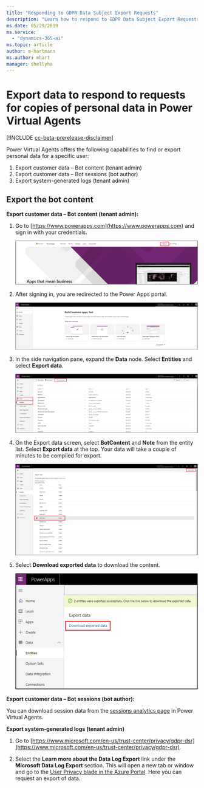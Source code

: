 ```yaml
---
title: "Responding to GDPR Data Subject Export Requests"
description: "Learn how to respond​ to GDPR Data Subject Export Requests for Power Virtual Agents."
ms.date: 05/29/2019
ms.service:
  - "dynamics-365-ai"
ms.topic: article
author: m-hartmann
ms.author: mhart
manager: shellyha
---
```


# Export data to respond to requests for copies of personal data in Power Virtual Agents

[!INCLUDE [cc-beta-prerelease-disclaimer](includes/cc-beta-prerelease-disclaimer.md)]



Power Virtual Agents offers the following capabilities to find or export personal data for a specific user:

1. Export customer data – Bot content (tenant admin)
2. Export customer data – Bot sessions (bot author)
3. Export system-generated logs (tenant admin) 



## Export the bot content

**Export customer data – Bot content (tenant admin):**
1. Go to [https://www.powerapps.com](https://www.powerapps.com) and sign in with your credentials.

   ![Sign in to powerapps.com](media/export-1.png)

2. After signing in, you are redirected to the Power Apps portal.

   ![Power Apps portal](media/export-2.png)

3. In the side navigation pane, expand the **Data** node. Select **Entities** and select **Export data**.

   ![Clickpath to export data](media/export-3.png)

4. On the Export data screen, select **BotContent** and **Note** from the entity list. Select **Export data** at the top. Your data will take a couple of minutes to be compiled for export.

   ![Select entities for export](media/export-4.png)

5. Select **Download exported data** to download the content.

   ![Download exported data](media/export-6.png)


**Export customer data – Bot sessions (bot author):**
 
You can download session data from the [sessions analytics page](analytics-sessions.md) in Power Virtual Agents.

**Export system-generated logs (tenant admin)**


1. Go to [https://www.microsoft.com/en-us/trust-center/privacy/gdpr-dsr](https://www.microsoft.com/en-us/trust-center/privacy/gdpr-dsr).

2. Select the **Learn more about the Data Log Export** link under the **Microsoft Data Log Export** section. This will open a new tab or window and go to the [User Privacy blade in the Azure Portal](https://portal.azure.com/#blade/Microsoft_Azure_Policy/UserPrivacyMenuBlade/Overview). Here you can request an export of data.

